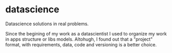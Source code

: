 # datascience
Datascience solutions in real problems.

Since the begining of my work as a datascientist I used to organize my work in apps structure or libs models. Altohugh, I found out that a "project" format, with requirements, data, code and versioning is a better choice.
